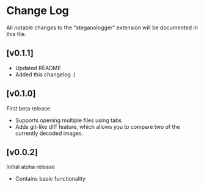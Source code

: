 # Change Log

All notable changes to the "steganologger" extension will be documented in this file.

## [v0.1.1]
- Updated README
- Added this changelog :)

## [v0.1.0]
First beta release
- Supports opening multiple files using tabs
- Adds git-like diff feature, which allows you to compare two of the currently decoded images.

## [v0.0.2]

Initial alpha release
- Contains basic functionality

